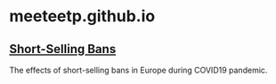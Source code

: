 # meeteetp.github.io
## [Short-Selling Bans](https://meeteetp.github.io/short-selling-bans)
The effects of short-selling bans in Europe during COVID19 pandemic.
